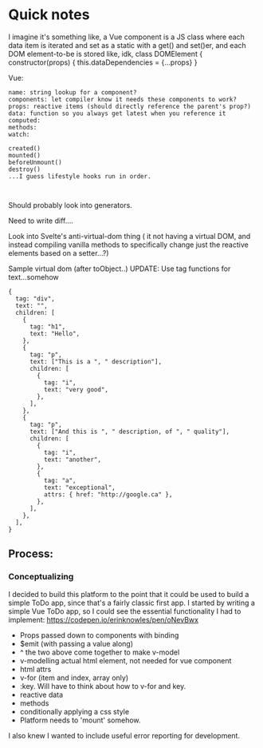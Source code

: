 # Quick notes

I imagine it's something like, a Vue component is a JS class where each data item is iterated and set as a static with a get() and set()er, and each DOM element-to-be is stored like, idk,
class DOMElement {
constructor(props) {
this.dataDependencies = {...props}
}

Vue:

```
name: string lookup for a component?
components: let compiler know it needs these components to work?
props: reactive items (should directly reference the parent's prop?)
data: function so you always get latest when you reference it
computed:
methods:
watch:

created()
mounted()
beforeUnmount()
destroy()
...I guess lifestyle hooks run in order.



```

Should probably look into generators.

Need to write diff....

Look into Svelte's anti-virtual-dom thing
( it not having a virtual DOM, and instead compiling vanilla methods to specifically change just the reactive elements based on a setter...?)

Sample virtual dom (after toObject..)
UPDATE: Use tag functions for text...somehow

```
{
  tag: "div",
  text: "",
  children: [
    {
      tag: "h1",
      text: "Hello",
    },
    {
      tag: "p",
      text: ["This is a ", " description"],
      children: [
        {
          tag: "i",
          text: "very good",
        },
      ],
    },
    {
      tag: "p",
      text: ["And this is ", " description, of ", " quality"],
      children: [
        {
          tag: "i",
          text: "another",
        },
        {
          tag: "a",
          text: "exceptional",
          attrs: { href: "http://google.ca" },
        },
      ],
    },
  ],
}
```

## Process:

### Conceptualizing

I decided to build this platform to the point that it could be used to build a simple ToDo app, since that's a fairly classic first app. I started by writing a simple Vue ToDo app, so I could see the essential functionality I had to implement: https://codepen.io/erinknowles/pen/oNevBwx

- Props passed down to components with binding
- $emit (with passing a value along)
- ^ the two above come together to make v-model
- v-modelling actual html element, not needed for vue component
- html attrs
- v-for (item and index, array only)
- :key. Will have to think about how to v-for and key.
- reactive data
- methods
- conditionally applying a css style
- Platform needs to 'mount' somehow.

I also knew I wanted to include useful error reporting for development.
